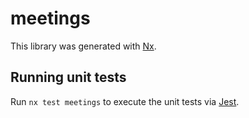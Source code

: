 # meetings

This library was generated with [Nx](https://nx.dev).

## Running unit tests

Run `nx test meetings` to execute the unit tests via [Jest](https://jestjs.io).
